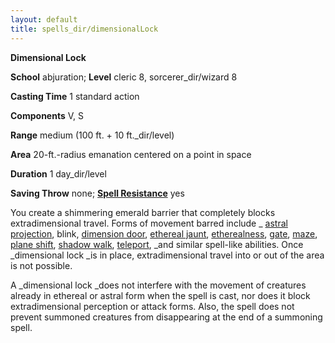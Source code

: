 ```yaml
---
layout: default
title: spells_dir/dimensionalLock
---
```

 **Dimensional Lock**

**School** abjuration; **Level** cleric 8, sorcerer_dir/wizard 8

**Casting Time** 1 standard action

**Components** V, S

**Range** medium (100 ft. + 10 ft._dir/level)

**Area** 20-ft.-radius emanation centered on a point in space

**Duration** 1 day_dir/level

**Saving Throw** none; **[Spell Resistance](../../glossary#_spell-resistance)** yes

You create a shimmering emerald barrier that completely blocks extradimensional travel. Forms of movement barred include _ [astral projection](../astralProjection#_astral-projection), blink, [dimension door](../dimensionDoor#_dimension-door), [ethereal jaunt](../etherealJaunt#_ethereal-jaunt), [etherealness](../etherealness#_etherealness), [gate](../gate#_gate), [maze](../maze#_maze), [plane shift](../planeShift#_plane-shift), [shadow walk](../shadowWalk#_shadow-walk), [teleport](../teleport#_teleport), _and similar spell-like abilities. Once _dimensional lock _is in place, extradimensional travel into or out of the area is not possible.

A _dimensional lock _does not interfere with the movement of creatures already in ethereal or astral form when the spell is cast, nor does it block extradimensional perception or attack forms. Also, the spell does not prevent summoned creatures from disappearing at the end of a summoning spell.

